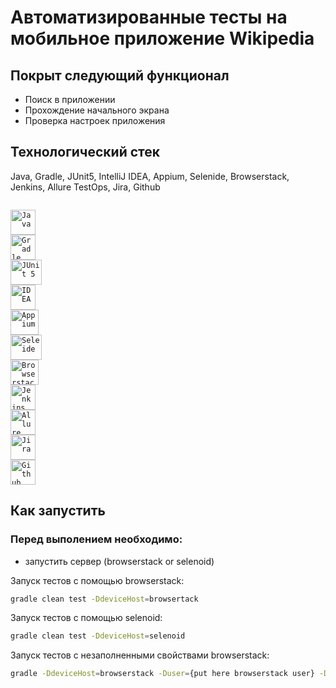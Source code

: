 # Автоматизированные тесты на мобильное приложение Wikipedia

## Покрыт следующий функционал

- Поиск в приложении
- Прохождение начального экрана
- Проверка настроек приложения

## Технологический стек
Java, Gradle, JUnit5, IntelliJ IDEA, Appium, Selenide, Browserstack, Jenkins, Allure TestOps, Jira, Github
<br/>
<p  align="left">
<code>
<img src="https://i.ibb.co/gtnxLqH/java.png" width="40" height="40"  alt="Java"/>
<img src="https://i.ibb.co/0jBcyBY/gradle-icon.png" width="40" height="40"  alt="Gradle"/>
<img src="https://i.ibb.co/PgvTPCh/Junit5.jpg" width="50" height="40"  alt="JUnit 5"/>
<img src="https://i.ibb.co/8YWqxkP/Intelleji.png" width="40" height="40"  alt="IDEA"/>
<img src="https://cdn.coursehunter.net/category/appium.png" width="45" height="40"  alt="Appium"/>
<img src="https://i.ibb.co/SmBNT3B/Selenide.jpg" width="50" height="40"  alt="Seleide"/>
<img src="https://cdn.freebiesupply.com/logos/thumbs/2x/browserstack-logo.png" width="45" height="40"  alt="Browserstack"/>
<img src="https://i.ibb.co/4p3B78k/Jenkins.jpg" width="40" height="40"  alt="Jenkins"/>
<img src="https://i.ibb.co/37MYfX4/allure.jpg" width="40" height="40"  alt="Allure TestOps"/>
<img src="https://i.ibb.co/RSv0PZv/Jira.png" width="40" height="40"  alt="Jira"/>
<img src="https://i.ibb.co/mCQd2Cx/Github.png" width="40" height="40"  alt="Github"/>
</code>
</p>

## Как запустить

### Перед выполением необходимо:

* запустить сервер (browserstack or selenoid)

Запуск тестов с помощью browserstack:

```bash
gradle clean test -DdeviceHost=browsertack
```

Запуск тестов с помощью selenoid:

```bash
gradle clean test -DdeviceHost=selenoid
```

Запуск тестов с незаполненными свойствами browserstack:

```bash
gradle -DdeviceHost=browserstack -Duser={put here browserstack user} -Dkey={put here browserstack access key} -Dapp={put here your browserstack app id} clean test
```